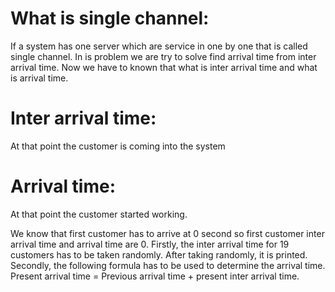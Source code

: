 # What is single channel:
If a system has one server which are service in one by one that is called single channel.
In is problem we are try to solve find arrival time from inter arrival time.
Now we have to known that what is inter arrival time and what is arrival time.
# Inter arrival time:
At that point the customer is coming into the system
# Arrival time:
At that point the customer started working.

We know that first customer has to arrive at 0 second so first customer inter arrival time and arrival time are 0.
Firstly, the inter arrival time for 19 customers has to be taken randomly. After taking randomly, it is printed.
Secondly, the following formula has to be used to determine the arrival time.
Present arrival time = Previous arrival time + present inter arrival time.
